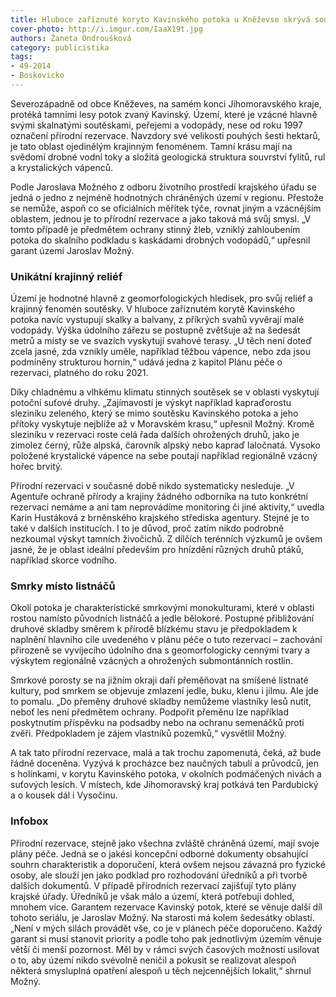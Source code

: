 ```yaml
---
title: Hluboce zaříznuté koryto Kavinského potoka u Kněževse skrývá soutěsky a malé vodopády
cover-photo: http://i.imgur.com/IaaX19t.jpg
authors: Žaneta Ondroušková
category: publicistika
tags: 
- 49-2014
- Boskovicko
---
```

Severozápadně od obce Kněževes, na samém konci Jihomoravského kraje, protéká tamními lesy potok zvaný Kavinský. Území, které je vzácné hlavně svými skalnatými soutěskami, peřejemi a vodopády, nese od roku 1997 označení přírodní rezervace. Navzdory své velikosti pouhých šesti hektarů, je tato oblast ojedinělým krajinným fenoménem. Tamní krásu mají na svědomí drobné vodní toky a složitá geologická struktura souvrství fylitů, rul a krystalických vápenců.

Podle Jaroslava Možného z odboru životního prostředí krajského úřadu se jedná o jedno z nejméně hodnotných chráněných území v regionu. Přestože se nemůže, aspoň co se oficiálních měřítek týče, rovnat jiným a vzácnějším oblastem, jednou je to přírodní rezervace a jako taková má svůj smysl. „V tomto případě je předmětem ochrany stinný žleb, vzniklý zahloubením potoka do skalního podkladu s kaskádami drobných vodopádů,“ upřesnil garant území Jaroslav Možný.

### Unikátní krajinný reliéf

Území je hodnotné hlavně z geomorfologických hledisek, pro svůj reliéf a krajinný fenomén soutěsky. V hluboce zaříznutém korytě Kavinského potoka navíc vystupují skalky a balvany, z příkrých svahů vyvěrají malé vodopády. Výška údolního zářezu se postupně zvětšuje až na šedesát metrů a místy se ve svazích vyskytují svahové terasy. „U těch není doteď zcela jasné, zda vznikly uměle, například těžbou vápence, nebo zda jsou podmíněny strukturou hornin,“ udává jedna z kapitol Plánu péče o rezervaci, platného do roku 2021. 

Díky chladnému a vlhkému klimatu stinných soutěsek se v oblasti vyskytují potoční suťové druhy. „Zajímavostí je výskyt například kapraďorostu sleziníku zeleného, který se mimo soutěsku Kavinského potoka a jeho přítoky vyskytuje nejblíže až v Moravském krasu,“ upřesnil Možný. Kromě sleziníku v rezervaci roste celá řada dalších ohrožených druhů, jako je zimolez černý, růže alpská, čarovník alpský nebo kapraď laločnatá. Vysoko položené krystalické vápence na sebe poutají například regionálně vzácný hořec brvitý.

Přírodní rezervaci v současné době nikdo systematicky nesleduje. „V Agentuře ochraně přírody a krajiny žádného odborníka na tuto konkrétní rezervaci nemáme a ani tam neprovádíme monitoring či jiné aktivity,“ uvedla Karin Hustáková z brněnského krajského střediska agentury. Stejné je to také v dalších institucích. I to je důvod, proč zatím nikdo podrobně nezkoumal výskyt tamních živočichů. Z dílčích terénních výzkumů je ovšem jasné, že je oblast ideální především pro hnízdění různých druhů ptáků, například skorce vodního.

### Smrky místo listnáčů

Okolí potoka je charakteristické smrkovými monokulturami, které v oblasti rostou namísto původních listnáčů a jedle bělokoré. Postupné přibližování druhové skladby směrem k přírodě blízkému stavu je předpokladem k naplnění hlavního cíle uvedeného v plánu péče o tuto rezervaci – zachování přirozeně se vyvíjecího údolního dna s geomorfologicky cennými tvary a výskytem regionálně vzácných a ohrožených submontánních rostlin. 

Smrkové porosty se na jižním okraji daří přeměňovat na smíšené listnaté kultury, pod smrkem se objevuje zmlazení jedle, buku, klenu i jilmu. Ale jde to pomalu. „Do přeměny druhové skladby nemůžeme vlastníky lesů nutit, neboť les není předmětem ochrany. Podpořit přeměnu lze například poskytnutím příspěvku na podsadby nebo na ochranu semenáčků proti zvěři. Předpokladem je zájem vlastníků pozemků,“ vysvětlil Možný. 

A tak tato přírodní rezervace, malá a tak trochu zapomenutá, čeká, až bude řádně doceněna. Vyzývá k procházce bez naučných tabulí a průvodců, jen s holínkami, v korytu Kavinského potoka, v okolních podmáčených nivách a suťových lesích. V místech, kde Jihomoravský kraj potkává ten Pardubický a o kousek dál i Vysočinu. 

### Infobox

Přírodní rezervace, stejně jako všechna zvláště chráněná území, mají svoje plány péče. Jedná se o jakési koncepční odborné dokumenty obsahující souhrn charakteristik a doporučení, která ovšem nejsou závazná pro fyzické osoby, ale slouží jen jako podklad pro rozhodování úředníků a při tvorbě dalších dokumentů. V případě přírodních rezervací zajišťují tyto plány krajské úřady. Úředníků je však málo a území, která potřebují dohled, mnohem více. Garantem rezervace Kavinský potok, které se věnuje další díl tohoto seriálu, je Jaroslav Možný. Na starosti má kolem šedesátky oblastí. „Není v mých silách provádět vše, co je v plánech péče doporučeno. Každý garant si musí stanovit priority a podle toho pak jednotlivým územím věnuje větší či menší pozornost. Měl by v rámci svých časových možností usilovat o to, aby území nikdo svévolně neničil  a pokusit se realizovat alespoň některá smysluplná opatření alespoň u těch nejcennějších lokalit,“ shrnul Možný. 



